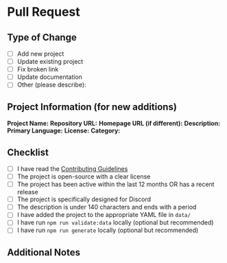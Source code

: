 # Pull Request

## Type of Change

- [ ] Add new project
- [ ] Update existing project
- [ ] Fix broken link
- [ ] Update documentation
- [ ] Other (please describe):

## Project Information (for new additions)

**Project Name:** 
**Repository URL:** 
**Homepage URL (if different):** 
**Description:** 
**Primary Language:** 
**License:** 
**Category:** 

## Checklist

- [ ] I have read the [Contributing Guidelines](../CONTRIBUTING.md)
- [ ] The project is open-source with a clear license
- [ ] The project has been active within the last 12 months OR has a recent release
- [ ] The project is specifically designed for Discord
- [ ] The description is under 140 characters and ends with a period
- [ ] I have added the project to the appropriate YAML file in `data/`
- [ ] I have run `npm run validate:data` locally (optional but recommended)
- [ ] I have run `npm run generate` locally (optional but recommended)

## Additional Notes

<!-- Any additional information about the project or changes -->
